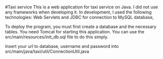 #Taxi service
This is a web application for taxi service on Java. 
I did not use any frameworks when developing it. 
In development, I used the following technologies: Web Servlets and JDBC for connection to MySQL database,

To deploy the program, you must first create a database and the necessary tables. 
You need Tomcat for starting this application.
You can use the src/main/resources/init_db.sql file to do this simply.

Insert your url to database, username and password into src/main/java/taxi/util/ConnectionUtil.java

